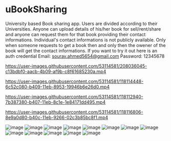 # uBookSharing
 University based Book sharing app.
 Users are divided according to their Universities. Anyone can upload details of his/her book for sell/rent/share and anyone can request them for that book providing their contact informations. Individual's contact informations is not publicly available. Only when someone requests to get a book then and only then the owener of the book will get the contact informations.
If you want to try it out here is an auth credential 
Email: sourav.ahmed5654@gmail.com
Password: 12345678



https://user-images.githubusercontent.com/53114581/208036045-c13bdbf0-aacb-4b09-af9b-c8f61685230a.mp4



https://user-images.githubusercontent.com/53114581/118114448-6c52c080-b409-11eb-8953-19946b6e26d0.mp4


https://user-images.githubusercontent.com/53114581/118112940-7b387380-b407-11eb-8c1e-1e84171dd495.mp4


https://user-images.githubusercontent.com/53114581/118116806-8e9a0d80-b40c-11eb-9266-02c3b85bc8f1.mp4


![image](https://user-images.githubusercontent.com/53114581/118112856-61972c00-b407-11eb-8004-1f516bbf91f4.png)
![image](https://user-images.githubusercontent.com/53114581/118113063-a02ce680-b407-11eb-8a3d-b3a416460e8b.png)
![image](https://user-images.githubusercontent.com/53114581/118113104-ad49d580-b407-11eb-8f5d-477d27e2d20d.png)
![image](https://user-images.githubusercontent.com/53114581/118113292-ebdf9000-b407-11eb-9a5d-d1db4f23ce4d.png)
![image](https://user-images.githubusercontent.com/53114581/118113768-84761000-b408-11eb-8643-2f93778c5a1c.png)
![image](https://user-images.githubusercontent.com/53114581/118113307-f00bad80-b407-11eb-989a-9bc3c962573c.png)
![image](https://user-images.githubusercontent.com/53114581/118113843-9eafee00-b408-11eb-9bc1-a15be24807d6.png)
![image](https://user-images.githubusercontent.com/53114581/118114598-a45a0380-b409-11eb-9ea9-5d0db5d07c7d.png)
![image](https://user-images.githubusercontent.com/53114581/118114615-a91eb780-b409-11eb-8f46-851c73e3d8fd.png)
![image](https://user-images.githubusercontent.com/53114581/118114654-b340b600-b409-11eb-8bbd-e383e3b029b6.png)
![image](https://user-images.githubusercontent.com/53114581/118114734-ce132a80-b409-11eb-8534-e71076d9d6fd.png)
![image](https://user-images.githubusercontent.com/53114581/118114794-e420eb00-b409-11eb-92a7-f4478322d862.png)
![image](https://user-images.githubusercontent.com/53114581/118114810-e8e59f00-b409-11eb-8da3-ee56e72d9f42.png)
